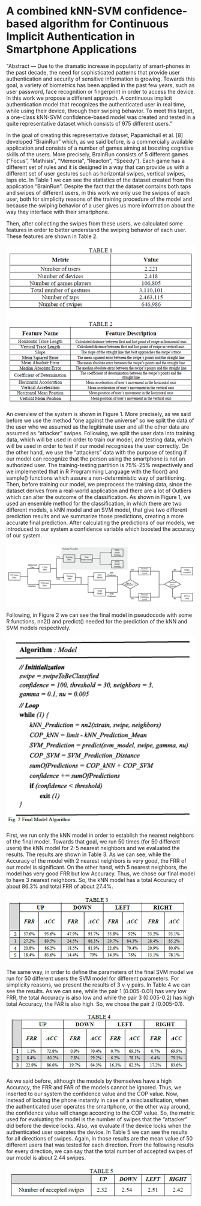 # A combined kNN-SVM confidence-based algorithm for Continuous Implicit Authentication in Smartphone Applications

"Abstract — Due to the dramatic increase in popularity of smart-phones in the past decade, the need for sophisticated patterns that provide user authentication and security of sensitive information is growing. Towards this goal, a variety of biometrics has been applied in the past few years, such as user password, face recognition or fingerprint in order to access the device. In this work we propose a different approach. A continuous implicit authentication model that recognizes the authenticated user in real time, while using their device, through their swiping behavior. To meet this target, a one-class kNN-SVM confidence-based model was created and tested in a quite representative dataset which consists of 975 different users."

In the goal of creating this representative dataset, Papamichail et al. [8] developed “BrainRun” which, as we said before, is a commercially available application and consists of a number of games aiming at boosting cognitive skills of the users. More precisely, BrainRun consists of 5 different games (“Focus”, “Mathisis”, “Memoria”, “Reacton”, “Speedy”). Each game has a different set of rules and it is designed in a way that can provide us with a different set of user gestures such as horizontal swipes, vertical swipes, taps etc. In Table 1 we can see the statistics of the dataset created from the application “BrainRun”. Despite the fact that the dataset contains both taps and swipes of different users, in this work we only use the swipes of each user, both for simplicity reasons of the training procedure of the model and because the swiping behavior of a user gives us more information about the way they interface with their smartphone.

Then, after collecting the swipes from these users, we calculated some features in order to better understand the swiping behavior of each user. These features are shown in Table 2.

![photo](Screenshot_2.png)

An overview of the system is shown in Figure 1. More precisely, as we said before we use the method “one against the universe” so we split the data of the user who we assumed as the legitimate user and all the other data are assumed as “attacker” swipes. Following, we split the user data into training data, which will be used in order to train our model, and testing data, which will be used in order to test if our model recognizes the user correctly. On the other hand, we use the “attackers” data with the purpose of testing if our model can recognize that the person using the smartphone is not an authorized user. The training-testing partition is 75%-25% respectively and we implemented that in R Programming Language with the floor() and sample() functions which assure a non-deterministic way of partitioning. Then, before training our model, we preprocess the training data, since the dataset derives from a real-world application and there are a lot of Outliers which can alter the outcome of the classification. As shown in Figure 1, we used an ensemble method for the classification, in which there are two different models, a kNN model and an SVM model, that give two different prediction results and we summarize those predictions, creating a more accurate final prediction. After calculating the predictions of our models, we introduced to our system a confidence variable which boosted the accuracy of our system.

![photo](Screenshot_3.png)

Following, in Figure 2 we can see the final model in pseudocode with some R functions, nn2() and predict() needed for the prediction of the kNN and SVM models respectively.

![photo](Screenshot_4.png)

First, we run only the kNN model in order to establish the nearest neighbors of the final model. Towards that goal, we run 50 times (for 50 different users) the kNN model for 2-5 nearest neighbors and we evaluated the results. The results are shown in Table 3. As we can see, while the Accuracy of the model with 2 nearest neighbors is very good, the FRR of our model is significant. On the other hand, with 5 nearest neighbors, the model has very good FRR but low Accuracy. Thus, we chose our final model to have 3 nearest neighbors. So, the kNN model has a total Accuracy of about 86.3% and total FRR of about 27.4%.

![photo](Screenshot_6.png)

The same way, in order to define the parameters of the final SVM model we run for 50 different users the SVM model for different parameters. For simplicity reasons, we present the results of 3 ν-γ pairs. In Table 4 we can see the results. As we can see, while the pair 1 (0.005-0.01) has very low FRR, the total Accuracy is also low and while the pair 3 (0.005-0.2) has high total Accuracy, the FAR is also high. So, we chose the pair 2 (0.005-0.1).

![photo](Screenshot_7.png)

As we said before, although the models by themselves have a high Accuracy, the FRR and FAR of the models cannot be ignored. Thus, we inserted to our system the confidence value and the COP value. Now, instead of locking the phone instantly in case of a misclassification, when the authenticated user operates the smartphone, or the other way around, the confidence value will change according to the COP value. So, the metric used for evaluating the model is the number of swipes that the “attacker” did before the device locks. Also, we evaluate if the device locks when the authenticated user operates the device. In Table 5 we can see the results for all directions of swipes. Again, in those results are the mean value of 50 different users that was tested for each direction. From the following results for every direction, we can say that the total number of accepted swipes of our model is about 2.44 swipes.

![photo](Screenshot_5.png)
